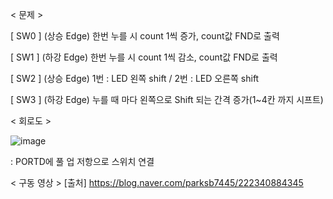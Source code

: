 < 문제 > 

[ SW0 ] (상승 Edge) 한번 누를 시 count 1씩 증가, count값 FND로 출력

[ SW1 ] (하강 Edge) 한번 누를 시 count 1씩 감소, count값 FND로 출력

[ SW2 ] (상승 Edge) 1번 : LED 왼쪽 shift  /  2번 : LED 오른쪽 shift

[ SW3 ] (하강 Edge) 누를 때 마다 왼쪽으로 Shift 되는 간격 증가(1~4칸 까지 시프트)



< 회로도 >

![image](https://user-images.githubusercontent.com/87634136/173245928-d841d6eb-050a-459c-86ef-f830bca84ad9.png)

: PORTD에 풀 업 저항으로 스위치 연결




< 구동 영상 >
[출처] https://blog.naver.com/parksb7445/222340884345 
